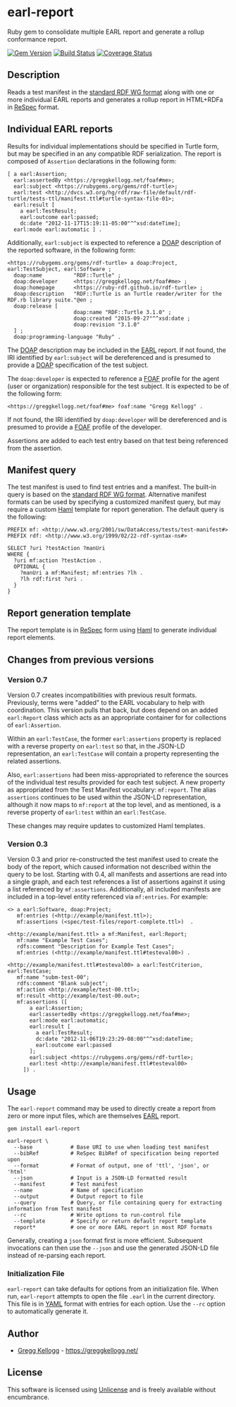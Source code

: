 # earl-report
Ruby gem to consolidate multiple EARL report and generate a rollup conformance report.

[![Gem Version](https://badge.fury.io/rb/earl-report.png)](http://badge.fury.io/rb/earl-report)
[![Build Status](https://github.com/gkellogg/earl-report/workflows/CI/badge.svg?branch=develop)](https://github.com/gkellogg/earl-report/actions?query=workflow%3ACI)
[![Coverage Status](https://coveralls.io/repos/gkellogg/earl-report/badge.svg?branch=develop)](https://coveralls.io/r/gkellogg/earl-report?branch=develop)

## Description
Reads a test manifest in the
[standard RDF WG format](http://www.w3.org/2011/rdf-wg/wiki/Turtle_Test_Suite)
along with one or more individual EARL reports and generates a rollup report in
HTML+RDFa in [ReSpec][] format.

## Individual EARL reports
Results for individual implementations should be specified in Turtle form, but
may be specified in an any compatible RDF serialization. The report is composed of `Assertion` declarations
in the following form:

    [ a earl:Assertion;
      earl:assertedBy <https://greggkellogg.net/foaf#me>;
      earl:subject <https://rubygems.org/gems/rdf-turtle>;
      earl:test <http://dvcs.w3.org/hg/rdf/raw-file/default/rdf-turtle/tests-ttl/manifest.ttl#turtle-syntax-file-01>;
      earl:result [
        a earl:TestResult;
        earl:outcome earl:passed;
        dc:date "2012-11-17T15:19:11-05:00"^^xsd:dateTime];
      earl:mode earl:automatic ] .

Additionally, `earl:subject` is expected to reference a [DOAP]() description
of the reported software, in the following form:

    <https://rubygems.org/gems/rdf-turtle> a doap:Project, earl:TestSubject, earl:Software ;
      doap:name          "RDF::Turtle" ;
      doap:developer     <https://greggkellogg.net/foaf#me> ;
      doap:homepage      <https://ruby-rdf.github.io/rdf-turtle> ;
      doap:description   "RDF::Turtle is an Turtle reader/writer for the RDF.rb library suite."@en ;
      doap:release [
                         doap:name "RDF::Turtle 3.1.0" ;
                         doap:created "2015-09-27"^^xsd:date ;
                         doap:revision "3.1.0"
      ] ;
      doap:programming-language "Ruby" .

The [DOAP]() description may be included in the [EARL]() report. If not found,
the IRI identified by `earl:subject` will be dereferenced and is presumed to
provide a [DOAP]() specification of the test subject.

The `doap:developer` is expected to reference a [FOAF]() profile for the agent
(user or organization) responsible for the test subject. It is expected to be
of the following form:

    <https://greggkellogg.net/foaf#me> foaf:name "Gregg Kellogg" .

If not found, the IRI identified by `doap:developer`
will be dereferenced and is presumed to provide a [FOAF]() profile of the developer.

Assertions are added to each test entry based on that test being referenced from the assertion.

## Manifest query
The test manifest is used to find test entries and a manifest. The built-in
query is based on the [standard RDF WG format](). Alternative manifest formats
can be used by specifying a customized manifest query, but may require a custom
[Haml]() template for report generation. The default query is the following:

    PREFIX mf: <http://www.w3.org/2001/sw/DataAccess/tests/test-manifest#>
    PREFIX rdf: <http://www.w3.org/1999/02/22-rdf-syntax-ns#>

    SELECT ?uri ?testAction ?manUri
    WHERE {
      ?uri mf:action ?testAction .
      OPTIONAL {
        ?manUri a mf:Manifest; mf:entries ?lh .
        ?lh rdf:first ?uri .
      }
    }

## Report generation template
The report template is in [ReSpec][] form using [Haml]() to generate individual report elements.

## Changes from previous versions
### Version 0.7
Version 0.7 creates incompatibilities with previous result formats. Previously, terms were "added" to the EARL vocabulary to help with coordination. This version pulls that back, but does depend on an added `earl:Report` class which acts as an appropriate container for for collections of  `earl:Assertion`.

Within an `earl:TestCase`, the former `earl:assertions` property is replaced with a reverse property on `earl:test` so that, in the JSON-LD representation, an `earl:TestCase` will contain a property representing the related assertions.

Also, `earl:assertions` had been miss-appropriated to reference the sources of the individual test results provided for each test subject. A new property as appropriated from the Test Manifest vocabulary: `mf:report`. The alias `assertions` continues to be used within the JSON-LD representation, although it now maps to `mf:report` at the top level, and as mentioned, is a reverse property of `earl:test` within an `earl:TestCase`.

These changes may require updates to customized Haml templates.

### Version 0.3
Version 0.3 and prior re-constructed the test manifest used to create the body of the report, which caused information not described within the query to be lost. Starting with 0.4, all manifests and assertions are read into a single graph, and each test references a list of assertions against it using a list referenced by `mf:assertions`. Additionally, all included manifests are included in a top-level entity referenced via `mf:entries`. For example:

    <> a earl:Software, doap:Project;
       mf:entries (<http://example/manifest.ttl>);
       mf:assertions (<spec/test-files/report-complete.ttl>)  .

    <http://example/manifest.ttl> a mf:Manifest, earl:Report;
       mf:name "Example Test Cases";
       rdfs:comment "Description for Example Test Cases";
       mf:entries (<http://example/manifest.ttl#testeval00>) .

    <http://example/manifest.ttl#testeval00> a earl:TestCriterion, earl:TestCase;
       mf:name "subm-test-00";
       rdfs:comment "Blank subject";
       mf:action <http://example/test-00.ttl>;
       mf:result <http://example/test-00.out>;
       mf:assertions ([
           a earl:Assertion;
           earl:assertedBy <https://greggkellogg.net/foaf#me>;
           earl:mode earl:automatic;
           earl:result [
             a earl:TestResult;
             dc:date "2012-11-06T19:23:29-08:00"^^xsd:dateTime;
             earl:outcome earl:passed
           ];
           earl:subject <https://rubygems.org/gems/rdf-turtle>;
           earl:test <http://example/manifest.ttl#testeval00>
         ]) .

## Usage
The `earl-report` command may be used to directly create a report from zero or more input files, which are themselves [EARL][] report.

    gem install earl-report
    
    earl-report \
      --base            # Base URI to use when loading test manifest
      --bibRef          # ReSpec BibRef of specification being reported upon
      --format          # Format of output, one of 'ttl', 'json', or 'html'
      --json            # Input is a JSON-LD formatted result
      --manifest        # Test manifest
      --name            # Name of specification
      --output          # Output report to file
      --query           # Query, or file containing query for extracting information from Test manifest
      --rc              # Write options to run-control file
      --template        # Specify or return default report template
      report*           # one or more EARL report in most RDF formats

Generally, creating a `json` format first is more efficient. Subsequent invocations can then use the `--json` and use the generated JSON-LD file instead of re-parsing each report.

### Initialization File
`earl-report` can take defaults for options from an initialization file.
When run, `earl-report` attempts to open the file `.earl` in the current directory. This file is in [YAML][] format with entries for each option. Use the `--rc` option to automatically generate it.

## Author
* [Gregg Kellogg](https://github.com/gkellogg) - <https://greggkellogg.net/>

## License

This software is licensed using [Unlicense](http://unlicense.org) and is freely available without encumbrance.

[DOAP]:   https://github.com/edumbill/doap/wiki
[EARL]:   http://www.w3.org/TR/EARL10-Schema/
[FOAF]:   http://xmlns.com/foaf/spec/
[Haml]:   http://haml.info/
[YAML]:   http://www.yaml.org/
[ReSpec]: http://dev.w3.org/2009/dap/ReSpec.js/documentation.html
